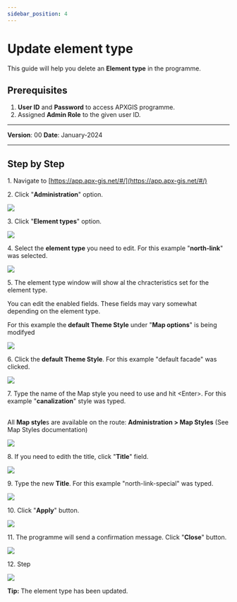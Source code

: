 ```yaml
---
sidebar_position: 4
---
```


# Update element type

This guide will help you delete an **Element type** in the programme.

## **Prerequisites**
1.	**User ID** and **Password** to access APXGIS programme.
2.	Assigned **Admin Role** to the given user ID.


------------

**Version**: 00
**Date**: January-2024

------------
## **Step by Step**

1\. Navigate to [https://app.apx-gis.net/#/](https://app.apx-gis.net/#/)


2\. Click "**Administration**" option.

![](https://ajeuwbhvhr.cloudimg.io/colony-recorder.s3.amazonaws.com/files/2024-01-04/0e6b4c78-86b3-404c-af13-46e7bfff92d5/ascreenshot.jpeg?tl_px=0,0&br_px=825,461&force_format=png&width=826&wat_scale=73&wat=1&wat_opacity=1&wat_gravity=northwest&wat_url=https://colony-recorder.s3.amazonaws.com/images/watermarks/14B8A6_standard.png&wat_pad=119,45)


3\. Click "**Element types**" option.

![](https://ajeuwbhvhr.cloudimg.io/colony-recorder.s3.amazonaws.com/files/2024-01-04/6af475b7-fbf5-4e9e-8d57-90a3e25e56aa/ascreenshot.jpeg?tl_px=0,82&br_px=825,543&force_format=png&width=826&wat_scale=73&wat=1&wat_opacity=1&wat_gravity=northwest&wat_url=https://colony-recorder.s3.amazonaws.com/images/watermarks/14B8A6_standard.png&wat_pad=87,204)


4\. Select the **element type** you need to edit. For this example "**north-link**" was selected.

![](https://ajeuwbhvhr.cloudimg.io/colony-recorder.s3.amazonaws.com/files/2024-01-04/56fbbd1e-9ae4-4a8a-9509-16eabd731958/ascreenshot.jpeg?tl_px=0,425&br_px=825,887&force_format=png&width=826&wat_scale=73&wat=1&wat_opacity=1&wat_gravity=northwest&wat_url=https://colony-recorder.s3.amazonaws.com/images/watermarks/14B8A6_standard.png&wat_pad=316,350)


5\. The element type window will show al the chracteristics set for the element type.

You can edit the enabled fields. These fields may vary somewhat depending on the element type.

For this example the **default Theme Style** under "**Map options**" is being modifyed

![](https://ajeuwbhvhr.cloudimg.io/colony-recorder.s3.amazonaws.com/files/2024-01-04/502bd949-9349-40f6-a581-41890c971423/ascreenshot.jpeg?tl_px=0,0&br_px=1719,887&force_format=png&width=1120.0&wat=1&wat_opacity=1&wat_gravity=northwest&wat_url=https://colony-recorder.s3.amazonaws.com/images/watermarks/14B8A6_standard.png&wat_pad=14,222)


6\. Click the **default Theme Style**. For this example "default facade" was clicked.

![](https://ajeuwbhvhr.cloudimg.io/colony-recorder.s3.amazonaws.com/files/2024-01-04/40d6b4bd-844f-4e41-9da0-68da14c64858/ascreenshot.jpeg?tl_px=0,292&br_px=825,753&force_format=png&width=826&wat_scale=73&wat=1&wat_opacity=1&wat_gravity=northwest&wat_url=https://colony-recorder.s3.amazonaws.com/images/watermarks/14B8A6_standard.png&wat_pad=149,204)


7\. Type the name of the Map style you need to use and hit &lt;Enter&gt;.  For this example  "**canalization**" style was typed.

\
 All **Map style**s are available on the route: **Administration &gt; Map Styles** (See Map Styles documentation)

![](https://ajeuwbhvhr.cloudimg.io/colony-recorder.s3.amazonaws.com/files/2024-01-04/1dc1ef02-05d2-4358-80f9-97c005706559/user_cropped_screenshot.jpeg?tl_px=0,120&br_px=1239,890&force_format=png&width=1120.0&wat=1&wat_opacity=1&wat_gravity=northwest&wat_url=https://colony-recorder.s3.amazonaws.com/images/watermarks/14B8A6_standard.png&wat_pad=86,347)


8\. If you need to edith the title, click "**Title**" field. 

![](https://ajeuwbhvhr.cloudimg.io/colony-recorder.s3.amazonaws.com/files/2024-01-04/c6527894-f149-432a-a4c6-a6cd5cec5ef1/ascreenshot.jpeg?tl_px=0,0&br_px=825,461&force_format=png&width=826&wat_scale=73&wat=1&wat_opacity=1&wat_gravity=northwest&wat_url=https://colony-recorder.s3.amazonaws.com/images/watermarks/14B8A6_standard.png&wat_pad=234,130)


9\. Type the new **Title**. For this example "north-link-special" was typed.

![](https://ajeuwbhvhr.cloudimg.io/colony-recorder.s3.amazonaws.com/files/2024-01-04/c4452aca-ab5a-434e-80c7-19e6b7e870ce/user_cropped_screenshot.jpeg?tl_px=0,0&br_px=1239,769&force_format=png&width=1120.0&wat=1&wat_opacity=1&wat_gravity=northwest&wat_url=https://colony-recorder.s3.amazonaws.com/images/watermarks/14B8A6_standard.png&wat_pad=88,107)


10\. Click "**Apply**" button.

![](https://ajeuwbhvhr.cloudimg.io/colony-recorder.s3.amazonaws.com/files/2024-01-04/eb3e7822-cbaf-4419-a42f-afa2d0b7f84a/ascreenshot.jpeg?tl_px=0,0&br_px=1719,887&force_format=png&width=1120.0&wat=1&wat_opacity=1&wat_gravity=northwest&wat_url=https://colony-recorder.s3.amazonaws.com/images/watermarks/14B8A6_standard.png&wat_pad=152,522)


11\. The programme will send a confirmation message. Click "**Close**" button.

![](https://ajeuwbhvhr.cloudimg.io/colony-recorder.s3.amazonaws.com/files/2024-01-04/a50251fc-9336-45c1-8a99-cebaed667f4e/ascreenshot.jpeg?tl_px=692,0&br_px=1675,549&force_format=png&width=983&wat_scale=87&wat=1&wat_opacity=1&wat_gravity=northwest&wat_url=https://colony-recorder.s3.amazonaws.com/images/watermarks/14B8A6_standard.png&wat_pad=459,216)


12\. Step

![](https://ajeuwbhvhr.cloudimg.io/colony-recorder.s3.amazonaws.com/files/2024-01-04/3727a819-3714-4084-a447-df181a857cd6/user_cropped_screenshot.jpeg?tl_px=0,0&br_px=1239,888&force_format=png&width=1120.0&wat=1&wat_opacity=1&wat_gravity=northwest&wat_url=https://colony-recorder.s3.amazonaws.com/images/watermarks/14B8A6_standard.png&wat_pad=277,737)


**Tip:** The element type has been updated.

